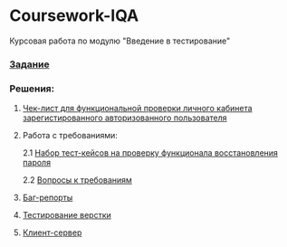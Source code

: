 # Coursework-IQA
Курсовая работа по модулю "Введение в тестирование"

### [Задание](https://github.com/Satura/iqa-diplom)

### Решения:

1. [Чек-лист для функциональной проверки личного кабинета зарегистированного авторизованного пользователя](https://docs.google.com/spreadsheets/d/10mHIOCdCCBQwI1l11wX9sckaT2SQGnpS/edit?usp=sharing&ouid=102514362893231578101&rtpof=true&sd=true)

2. Работа с требованиями:
  
    2.1 [Набор тест-кейсов на проверку функционала восстановления пароля](https://docs.google.com/spreadsheets/d/10mowuTSjyiSsZvxhLHrOTVd9Ux7RMB8X/edit?usp=sharing&ouid=102514362893231578101&rtpof=true&sd=true)

    2.2 [Вопросы к требованиям](https://drive.google.com/file/d/10mvsAEkcBfjNcdISpB2MIB2vgAlY5o4e/view?usp=sharing)

3. [Баг-репорты](https://docs.google.com/spreadsheets/d/1JtraJ_3JRwlb86ecyqsUdavUvIPtOQCwx3QAwnMTz84/edit?usp=sharing)

4. [Тестирование верстки](https://drive.google.com/file/d/10tbpJ6QjqWrZFgIOQBmqYdBElC7z8UCN/view?usp=sharing)

5. [Клиент-сервер](https://drive.google.com/file/d/10wWaDmdy-_5vbVNuOaH9tjG7tsNLW5wE/view?usp=sharing)
